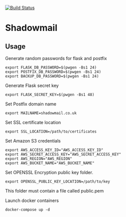 [![Build Status](http://drone.shadowmail.co.uk/api/badges/hintofbasil/Shadowmail/status.svg)](http://drone.shadowmail.co.uk/hintofbasil/Shadowmail)

# Shadowmail

## Usage

Generate random passwords for flask and postfix

    export FLASK_DB_PASSWORD=$(pwgen -Bs1 24)
    export POSTFIX_DB_PASSWORD=$(pwgen -Bs1 24)
    export BACKUP_DB_PASSWORD=$(pwgen -Bs1 24)

Generate Flask secret key

    export FLASK_SECRET_KEY=$(pwgen -Bs1 48)

Set Postfix domain name

    export MAILNAME=shadowmail.co.uk

Set SSL certificate location

    export SSL_LOCATION=/path/to/certificates

Set Amazon S3 credentials

    export AWS_ACCESS_KEY_ID="AWS_ACCESS_KEY_ID"
    export AWS_SECRET_ACCESS_KEY="AWS_SECRET_ACCESS_KEY"
    export AWS_REGION="AWS_REGION"
    export AWS_BUCKET_NAME="AWS_BUCKET_NAME"

Set OPENSSL Encryption public key folder.

    export OPENSSL_PUBLIC_KEY_LOCATION=/path/to/key

This folder must contain a file called public.pem

Launch docker containers

    docker-compose up -d
